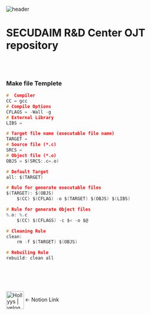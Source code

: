 ![header](https://capsule-render.vercel.app/api?type=waving&color=gradient&height=300&section=header&text=RnD%20%20OJT%20%20repo&fontSize=60&animation=twinkling)
# SECUDAIM R&D Center OJT repository

<br/><br/>

### Make file Templete
```c
#  Compiler
CC = gcc
# Compile Options
CFLAGS = -Wall -g
# External Library
LIBS = 

# Target file name (executable file name)
TARGET =
# Source file (*.c)
SRCS =
# Object file (*.o)
OBJS = $(SRCS:.c=.o)

# Default Target
all: $(TARGET)

# Rule for generate executable files
$(TARGET): $(OBJS)
    $(CC) $(CFLAG) -o $(TARGET) $(OBJS) $(LIBS)

# Rule for generate Object files
%.o: %.c
    $(CC) $(CFLAGS) -c $< -o $@

# Cleaning Rule
clean:
    rm -f $(TARGET) $(OBJS)

# Rebuiling Rule
rebuild: clean all

```
<br/><br/>
<br/><br/>
[<img align="left" alt="Hollyys | velog" width="48px" src="https://img.icons8.com/?size=100&id=F6H2fsqXKBwH&format=png&color=000000" />][website]

[website]: (https://www.notion.so/Sunghan-Shin-889cb5d661c746b68b3378ba76ccdae3?pvs=4)
<- Notion Link
